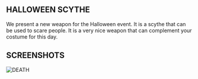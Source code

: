 ## HALLOWEEN SCYTHE

We present a new weapon for the Halloween event. It is a scythe that can be used to scare people. It is a very nice weapon that can complement your costume for this day.

## SCREENSHOTS

![DEATH](https://media.discordapp.net/attachments/1027252250357289120/1029823533272014891/DEATH.png)